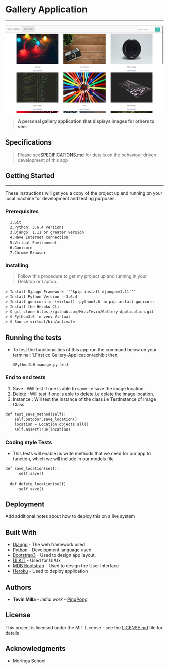 # Gallery Application
<hr>

![Tevin's Gallery](static/assets/galleryapp.png)

>  **A personal gallery application that displays images for others to see.**

## Specifications

> Please see[SPECIFICATIONS.md](https://github.com/MrazTevin/Gallery-Application/blob/master/SPECS.md) for details
  on the behaviour driven development of this app


## Getting Started
<hr>

These instructions will get you a copy of the project up and running on your local machine for development and testing purposes.

### Prerequisites

```
  1.Git
  2.Python: 3.6.4 versions
  3.Django: 1.11 or greater version
  4.Have Internet connection
  5.Virtual Environment
  6.Gunicorn
  7.Chrome Browser

```

### Installing

> Follow this procedure to get my project up and running in your Desktop or Laptop.

```
> Install Django Framework '''$pip install django==1.11'''
> Install Python Version --3.6.4
> Install gunicorn in (virtual) -python3.6 -m pip install gunicorn
> Install the Heroku Cli
> $ git clone https://github.com/MrazTevin/Gallery-Application.git
> $ Python3.6 -m venv Virtual
> $ Source virtual/bin/activate
```


## Running the tests
* To test the functionalities of this app run the command below on your terminal:
  1.First cd Gallery-Application/exhibit then;
  ```
  $Python3.6 manage.py test
  ```  

###  End to end tests
1. Save : Will test if one is able to save i.e save the image location.
2. Delete : Will test if one is able to delete i.e delete the image location.
3. Instance : Will test the instance of the class i.e TestInstance of Image Class

```
def test_save_method(self):
    self.outdoor.save_location()
    location = Location.objects.all()
    self.assertTrue(location)
```

### Coding style Tests

- This tests will enable us write methods that we need for our app to function, which we will       include in our models file

```
def save_location(self):
      self.save()

  def delete_location(self):
      self.save()
```

## Deployment

Add additional notes about how to deploy this on a live system

## Built With

* [Django](https://www.djangoproject.com/) - The web framework used
* [Python](https://www.python.org/) - Development language used
* [Bootstrap3](https://getbootstrap.com/) - Used to design app layout.
* [UI KIT](https://getuikit.com) - Used for UI/Ux 
* [MDB Bootstrap](https://mdbootstrap.com/) - Used to design the User Interface
* [Heroku](https://www.heroku.com/) - Used to deploy application


## Authors

* **Tevin Milla** - *Initial work* - [PingPong](https://mraztevin.github.io/Ping-Pong/)

## License

This project is licensed under the MIT License - see the [LICENSE.md](LICENSE.md) file for details

## Acknowledgments

* Moringa School
